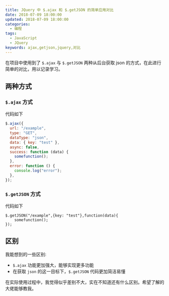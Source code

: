 ```yaml
---
title: JQuery 中 $.ajax 和 $.getJSON 的简单应用对比
date: 2018-07-09 18:00:00
updated: 2018-07-09 18:00:00
categories:
  - 编程
tags:
  - JavaScript
  - JQuery
keywords: ajax,getjson,jquery,对比
---
```


在项目中使用到了 `$.ajax` 与 `$.getJSON` 两种从后台获取 json 的方式，在此进行简单的对比，用以记录学习。

<!--more-->

## 两种方式

### `$.ajax` 方式

代码如下

```javascript
$.ajax({
  url: "/example",
  type: "GET",
  dataType: "json",
  data: { key: "test" },
  async: false,
  success: function (data) {
    somefunction();
  },
  error: function () {
    console.log("error");
  },
});
```

### `$.getJSON` 方式

代码如下

```
$.getJSON("/example",{key: "test"},function(data){
    somefunction();
});
```

## 区别

我能想到的一些区别:

- `$.ajax` 功能更加强大，能够实现更多功能
- 在获取 `json` 的这一目标下，`$.getJSON` 代码更加简洁易懂

在实际使用过程中，我觉得似乎差别不大，实在不知道还有什么区别。希望了解的大佬能够教我。
